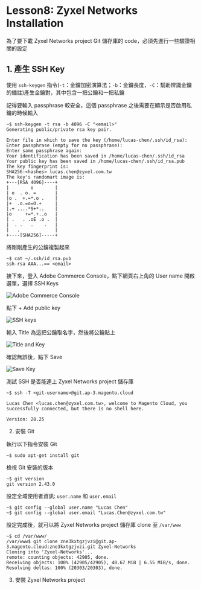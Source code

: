 # Lesson8: Zyxel Networks Installation

為了要下載 Zyxel Networks project Git 儲存庫的 code，必須先進行一些驗證相關的設定

## 1. 產生 SSH Key

使用 `ssh-keygen` 指令(`-t`：金鑰加密演算法；`-b`：金鑰長度，`-C`：幫助辨識金鑰的備註)產生金鑰對，其中包含一把公鑰和一把私鑰

記得要輸入 passphrase 較安全，這個 passphrase 之後需要在顯示是否啟用私鑰的時候輸入

```
~$ ssh-keygen -t rsa -b 4096 -C "<email>"
Generating public/private rsa key pair.

Enter file in which to save the key (/home/lucas-chen/.ssh/id_rsa): Enter passphrase (empty for no passphrase): 
Enter same passphrase again: 
Your identification has been saved in /home/lucas-chen/.ssh/id_rsa
Your public key has been saved in /home/lucas-chen/.ssh/id_rsa.pub
The key fingerprint is:
SHA256:<hashes> lucas.chen@zyxel.com.tw
The key's randomart image is:
+---[RSA 4096]----+
|        o        |
| o  . o. =       |
|o .  +.=*.o .    |
|+  .o.=o=O.+     |
|.+ ....*S+*..    |
|o     +=*.+..o   |
| .   . .oE .o .  |
|  . .   .    .   |
|   .             |
+----[SHA256]-----+
```

將剛剛產生的公鑰複製起來

```
~$ cat ~/.ssh/id_rsa.pub
ssh-rsa AAA...== <email>
```

接下來，登入 Adobe Commerce Console，點下網頁右上角的 User name 開啟選單，選擇 SSH Keys

![Adobe Commerce Console](https://github.com/user-attachments/assets/ca871c48-fb35-4150-a88c-5e6efae5f9ee)

點下 + Add public key

![SSH keys](https://github.com/user-attachments/assets/aab11ade-5b25-41bb-acfa-03fff3f15471)

輸入 Title 為這把公鑰取名字，然後將公鑰貼上

![Title and Key](https://github.com/user-attachments/assets/83940b4f-0f92-4c08-a32a-63cc6ee91ed2)

確認無誤後，點下 Save

![Save Key](https://github.com/user-attachments/assets/98b41ed6-78c3-4922-8656-e16e6f9487a1)

測試 SSH 是否能連上 Zyxel Networks project 儲存庫

```
~$ ssh -T <git-username>@git.ap-3.magento.cloud

Lucas Chen <lucas.chen@zyxel.com.tw>, welcome to Magento Cloud, you successfully connected, but there is no shell here.

Version: 28.25
```

2. 安裝 Git

執行以下指令安裝 Git

```
~$ sudo apt-get install git
```

檢視 Git 安裝的版本

```
~$ git version
git version 2.43.0
```

設定全域使用者資訊: `user.name` 和 `user.email`

```
~$ git config --global user.name "Lucas Chen"
~$ git config --global user.email "Lucas.Chen@zyxel.com.tw"
```

設定完成後，就可以將 Zyxel Networks project 儲存庫 clone 至 `/var/www`

```
~$ cd /var/www/
/var/www$ git clone zne3kxtgzjvzi@git.ap-3.magento.cloud:zne3kxtgzjvzi.git Zyxel-Networks
Cloning into 'Zyxel-Networks'...
remote: counting objects: 42905, done.
Receiving objects: 100% (42905/42905), 40.67 MiB | 6.55 MiB/s, done.
Resolving deltas: 100% (20303/20303), done.
```

3. 安裝 Zyxel Networks project
